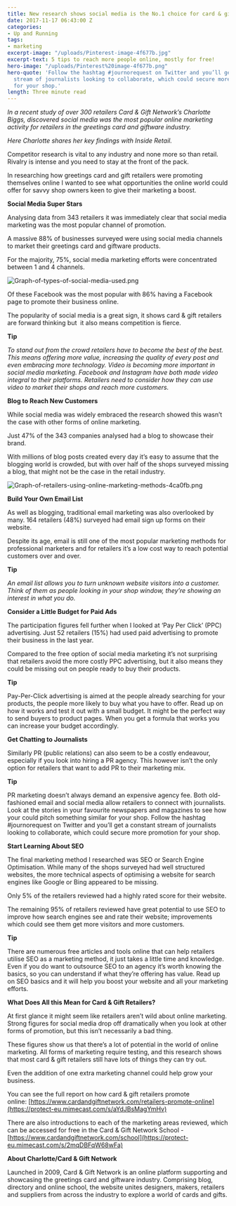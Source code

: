 ```yaml
---
title: New research shows social media is the No.1 choice for card & gift retailers
date: 2017-11-17 06:43:00 Z
categories:
- Up and Running
tags:
- marketing
excerpt-image: "/uploads/Pinterest-image-4f677b.jpg"
excerpt-text: 5 tips to reach more people online, mostly for free!
hero-image: "/uploads/Pinterest%20image-4f677b.png"
hero-quote: 'Follow the hashtag #journorequest on Twitter and you’ll get a constant
  stream of journalists looking to collaborate, which could secure more promotion
  for your shop.'
length: Three minute read
---
```


*In a recent study of over 300 retailers Card & Gift Network’s Charlotte Biggs, discovered social media was the most popular online marketing activity for retailers in the greetings card and giftware industry.*

*Here Charlotte shares her key findings with Inside Retail.*

Competitor research is vital to any industry and none more so than retail. Rivalry is intense and you need to stay at the front of the pack.

In researching how greetings card and gift retailers were promoting themselves online I wanted to see what opportunities the online world could offer for savvy shop owners keen to give their marketing a boost.

**Social Media Super Stars**

Analysing data from 343 retailers it was immediately clear that social media marketing was the most popular channel of promotion.

A massive 88% of businesses surveyed were using social media channels to market their greetings card and giftware products.

For the majority, 75%, social media marketing efforts were concentrated between 1 and 4 channels.

![Graph-of-types-of-social-media-used.png](/uploads/Graph-of-types-of-social-media-used.png)

Of these Facebook was the most popular with 86% having a Facebook page to promote their business online.

The popularity of social media is a great sign, it shows card & gift retailers are forward thinking but  it also means competition is fierce.

**Tip**

*To stand out from the crowd retailers have to become the best of the best. This means offering more value, increasing the quality of every post and even embracing more technology. Video is becoming more important in social media marketing. Facebook and Instagram have both made video integral to their platforms. Retailers need to consider how they can use video to market their shops and reach more customers.*

**Blog to Reach New Customers**

While social media was widely embraced the research showed this wasn’t the case with other forms of online marketing.

Just 47% of the 343 companies analysed had a blog to showcase their brand.

With millions of blog posts created every day it’s easy to assume that the blogging world is crowded, but with over half of the shops surveyed missing a blog, that might not be the case in the retail industry.

![Graph-of-retailers-using-online-marketing-methods-4ca0fb.png](/uploads/Graph-of-retailers-using-online-marketing-methods-4ca0fb.png)

**Build Your Own Email List**

As well as blogging, traditional email marketing was also overlooked by many. 164 retailers (48%) surveyed had email sign up forms on their website.

Despite its age, email is still one of the most popular marketing methods for professional marketers and for retailers it’s a low cost way to reach potential customers over and over.

**Tip**

*An email list allows you to turn unknown website visitors into a customer. Think of them as people looking in your shop window, they’re showing an interest in what you do.*

**Consider a Little Budget for Paid Ads**

The participation figures fell further when I looked at ‘Pay Per Click’ (PPC) advertising. Just 52 retailers (15%) had used paid advertising to promote their business in the last year.

Compared to the free option of social media marketing it’s not surprising that retailers avoid the more costly PPC advertising, but it also means they could be missing out on people ready to buy their products.

**Tip**

Pay-Per-Click advertising is aimed at the people already searching for your products, the people more likely to buy what you have to offer. Read up on how it works and test it out with a small budget. It might be the perfect way to send buyers to product pages. When you get a formula that works you can increase your budget accordingly.

**Get Chatting to Journalists**

Similarly PR (public relations) can also seem to be a costly endeavour, especially if you look into hiring a PR agency. This however isn’t the only option for retailers that want to add PR to their marketing mix.

**Tip**

PR marketing doesn’t always demand an expensive agency fee. Both old-fashioned email and social media allow retailers to connect with journalists. Look at the stories in your favourite newspapers and magazines to see how your could pitch something similar for your shop. Follow the hashtag #journorequest on Twitter and you’ll get a constant stream of journalists looking to collaborate, which could secure more promotion for your shop.

**Start Learning About SEO**

The final marketing method I researched was SEO or Search Engine Optimisation. While many of the shops surveyed had well structured websites, the more technical aspects of optimising a website for search engines like Google or Bing appeared to be missing.

Only 5% of the retailers reviewed had a highly rated score for their website.

The remaining 95% of retailers reviewed have great potential to use SEO to improve how search engines see and rate their website; improvements which could see them get more visitors and more customers.

**Tip**

There are numerous free articles and tools online that can help retailers utilise SEO as a marketing method, it just takes a little time and knowledge. Even if you do want to outsource SEO to an agency it’s worth knowing the basics, so you can understand if what they’re offering has value. Read up on SEO basics and it will help you boost your website and all your marketing efforts.

**What Does All this Mean for Card & Gift Retailers?**

At first glance it might seem like retailers aren’t wild about online marketing. Strong figures for social media drop off dramatically when you look at other forms of promotion, but this isn’t necessarily a bad thing.

These figures show us that there’s a lot of potential in the world of online marketing. All forms of marketing require testing, and this research shows that most card & gift retailers still have lots of things they can try out.

Even the addition of one extra marketing channel could help grow your business.

You can see the full report on how card & gift retailers promote online: [https://www.cardandgiftnetwork.com/retailers-promote-online](https://protect-eu.mimecast.com/s/aYdJBsMagYmHv)

There are also introductions to each of the marketing areas reviewed, which can be accessed for free in the Card & Gift Network School -[https://www.cardandgiftnetwork.com/school](https://protect-eu.mimecast.com/s/2mqDBFqW68wFa)

**About Charlotte/Card & Gift Network**

Launched in 2009, Card & Gift Network is an online platform supporting and showcasing the greetings card and giftware industry. Comprising blog, directory and online school, the website unites designers, makers, retailers and suppliers from across the industry to explore a world of cards and gifts.